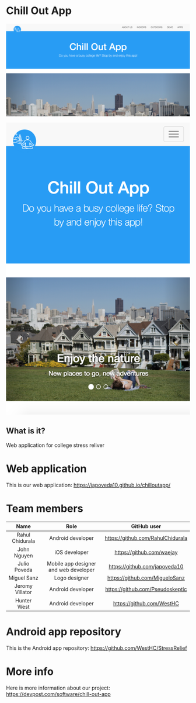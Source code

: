 # Chill Out App

![chillOutApp][image1]

[image1]: https://raw.githubusercontent.com/japoveda10/chilloutapp/master/images/homepage.png

![chillOutAppMobile][image2]

[image2]: https://raw.githubusercontent.com/japoveda10/chilloutapp/master/images/mobile_homepage.png

## What is it?
Web application for college stress reliver

# Web application
This is our web application: https://japoveda10.github.io/chilloutapp/

# Team members
Name                | Role | GitHub user |
:---------------------:|:--------:|:-------:|
Rahul Chidurala |Android developer|https://github.com/RahulChidurala|
John Nguyen  |iOS developer|https://github.com/waejay|
Julio Poveda |Mobile app designer and web developer|https://github.com/japoveda10|
Miguel Sanz  |Logo designer|https://github.com/MigueloSanz|
Jeromy Villator |Android developer|https://github.com/Pseudoskeptic|
Hunter West  |Android developer|https://github.com/WestHC| 

# Android app repository
This is the Android app repository: https://github.com/WestHC/StressRelief

# More info
Here is more information about our project: https://devpost.com/software/chill-out-app

